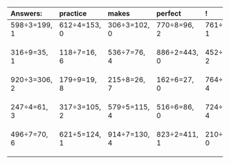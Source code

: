| Answers: | practice | makes | perfect | ! |
| :--- | :--- | :--- | :--- | :--- |
| 598÷3=199, 1 | 612÷4=153, 0 | 306÷3=102, 0 | 770÷8=96, 2 | 761÷4=190, 1 | 
|   |   |   |   |   | 
|   |   |   |   |   | 
|   |   |   |   |   | 
| 316÷9=35, 1 | 118÷7=16, 6 | 536÷7=76, 4 | 886÷2=443, 0 | 452÷3=150, 2 | 
|   |   |   |   |   | 
|   |   |   |   |   | 
|   |   |   |   |   | 
| 920÷3=306, 2 | 179÷9=19, 8 | 215÷8=26, 7 | 162÷6=27, 0 | 764÷8=95, 4 | 
|   |   |   |   |   | 
|   |   |   |   |   | 
|   |   |   |   |   | 
| 247÷4=61, 3 | 317÷3=105, 2 | 579÷5=115, 4 | 516÷6=86, 0 | 724÷9=80, 4 | 
|   |   |   |   |   | 
|   |   |   |   |   | 
|   |   |   |   |   | 
| 496÷7=70, 6 | 621÷5=124, 1 | 914÷7=130, 4 | 823÷2=411, 1 | 210÷3=70, 0 | 
|   |   |   |   |   | 
|   |   |   |   |   | 
|   |   |   |   |   | 
